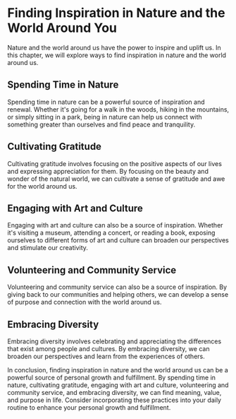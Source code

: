 Finding Inspiration in Nature and the World Around You
=========================================================================================================================

Nature and the world around us have the power to inspire and uplift us. In this chapter, we will explore ways to find inspiration in nature and the world around us.

Spending Time in Nature
-----------------------

Spending time in nature can be a powerful source of inspiration and renewal. Whether it's going for a walk in the woods, hiking in the mountains, or simply sitting in a park, being in nature can help us connect with something greater than ourselves and find peace and tranquility.

Cultivating Gratitude
---------------------

Cultivating gratitude involves focusing on the positive aspects of our lives and expressing appreciation for them. By focusing on the beauty and wonder of the natural world, we can cultivate a sense of gratitude and awe for the world around us.

Engaging with Art and Culture
-----------------------------

Engaging with art and culture can also be a source of inspiration. Whether it's visiting a museum, attending a concert, or reading a book, exposing ourselves to different forms of art and culture can broaden our perspectives and stimulate our creativity.

Volunteering and Community Service
----------------------------------

Volunteering and community service can also be a source of inspiration. By giving back to our communities and helping others, we can develop a sense of purpose and connection with the world around us.

Embracing Diversity
-------------------

Embracing diversity involves celebrating and appreciating the differences that exist among people and cultures. By embracing diversity, we can broaden our perspectives and learn from the experiences of others.

In conclusion, finding inspiration in nature and the world around us can be a powerful source of personal growth and fulfillment. By spending time in nature, cultivating gratitude, engaging with art and culture, volunteering and community service, and embracing diversity, we can find meaning, value, and purpose in life. Consider incorporating these practices into your daily routine to enhance your personal growth and fulfillment.
